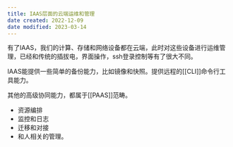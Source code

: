 ```yaml
---
title: IAAS层面的云端运维和管理
date created: 2022-12-09
date modified: 2023-03-14
---
```


有了IAAS，我们的计算、存储和网络设备都在云端，此时对这些设备进行运维管理，已经和传统的插拔电，界面操作，ssh登录控制等有了很大不同。

IAAS能提供一些简单的备份能力，比如镜像和快照。提供远程的[[CLI]]命令行工具能力。

其他的高级协同能力，都属于[[PAAS]]范畴。

- 资源编排
- 监控和日志
- 迁移和对接
- 和人相关的管理。
